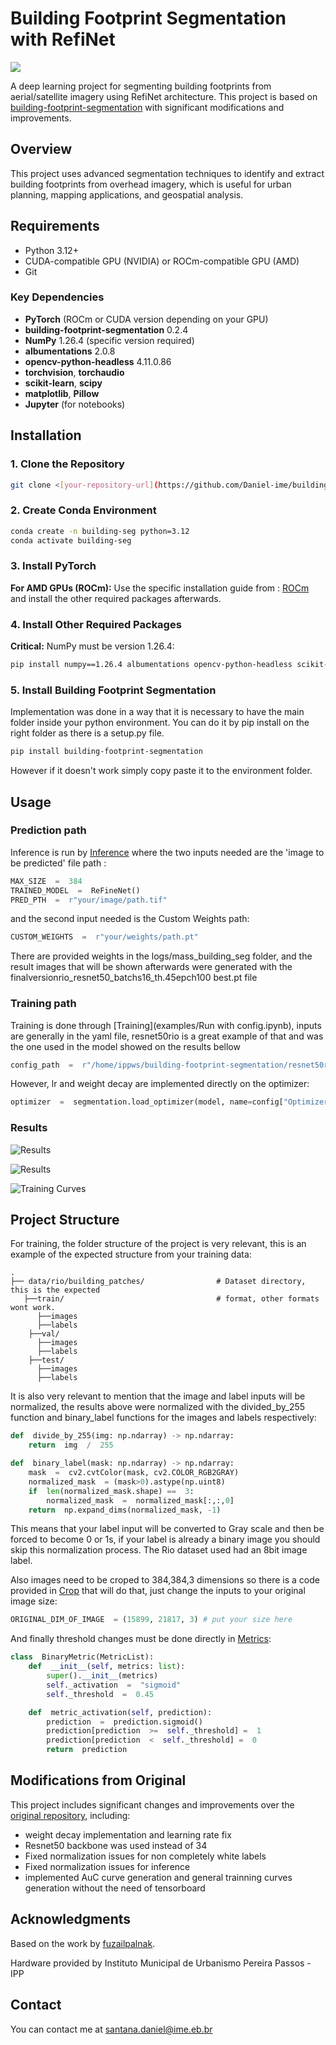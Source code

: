 ﻿

# Building Footprint Segmentation with RefiNet
![](output.1png)

A deep learning project for segmenting building footprints from aerial/satellite imagery using RefiNet architecture. This project is based on [building-footprint-segmentation](https://github.com/fuzailpalnak/building-footprint-segmentation) with significant modifications and improvements.

## Overview

This project uses advanced segmentation techniques to identify and extract building footprints from overhead imagery, which is useful for urban planning, mapping applications, and geospatial analysis.

## Requirements

-   Python 3.12+
-   CUDA-compatible GPU (NVIDIA) or ROCm-compatible GPU (AMD)
-   Git

### Key Dependencies

-   **PyTorch** (ROCm or CUDA version depending on your GPU)
-   **building-footprint-segmentation** 0.2.4
-   **NumPy** 1.26.4 (specific version required)
-   **albumentations** 2.0.8
-   **opencv-python-headless** 4.11.0.86
-   **torchvision**, **torchaudio**
-   **scikit-learn**, **scipy**
-   **matplotlib**, **Pillow**
-   **Jupyter** (for notebooks)

## Installation

### 1. Clone the Repository

```bash
git clone <[your-repository-url](https://github.com/Daniel-ime/building-footprint-segmentation-resnet50)>
```

### 2. Create Conda Environment

```bash
conda create -n building-seg python=3.12
conda activate building-seg

```

### 3. Install PyTorch

**For AMD GPUs (ROCm):**
Use the specific installation guide from : [ROCm]( https://rocm.docs.amd.com/projects/install-on-linux/en/develop/install/3rd-party/pytorch-install.html) and install the other required packages afterwards.



### 4. Install Other Required Packages

**Critical:** NumPy must be version 1.26.4:

```bash
pip install numpy==1.26.4 albumentations opencv-python-headless scikit-learn scipy matplotlib Pillow jupyter jupyterlab ipywidgets tqdm pyyaml
```


### 5. Install Building Footprint Segmentation
Implementation was done in a way that it is necessary to have the main folder inside your python environment. You can do it by pip install on the right folder as there is a setup.py file. 

```bash
pip install building-footprint-segmentation
```
However if it doesn't work simply copy paste it to the environment folder.
## Usage
### Prediction path
Inference is run by [Inference](examples/Prediction.ipynb) where  the two inputs needed are the 'image to be predicted' file path :
```python
MAX_SIZE  =  384
TRAINED_MODEL  =  ReFineNet()
PRED_PTH  =  r"your/image/path.tif"
```
and the second input needed is the Custom Weights path:
```python
CUSTOM_WEIGHTS  =  r"your/weights/path.pt"
```
There are provided weights in the logs/mass_building_seg folder, and the result images that will be shown afterwards were generated with the finalversionrio_resnet50_batchs16_th.45epch100 best.pt file
### Training path
Training is done through [Training](examples/Run with config.ipynb), inputs are generally in the yaml file, resnet50rio is a great example of that and was the one used in the model showed on the results bellow

```python
config_path  =  r"/home/ippws/building-footprint-segmentation/resnet50rio.yaml"
```
However, lr and weight decay are implemented directly on the optimizer:
```python
optimizer  =  segmentation.load_optimizer(model, name=config["Optimizer"]["name"], lr=  1e-4, weight_decay  =  1e-5)
```
### Results
![Results](output1.png)

![Results](output2.png)

![Training Curves](training_curves_epoch_25.png)

## Project Structure
For training, the folder structure of the project is very relevant, this is an example of the expected structure from your training data:
```
.
├── data/rio/building_patches/                # Dataset directory, this is the expected
   ├──train/								  # format, other formats wont work.
      ├──images
      ├──labels       
	├──val/
      ├──images
      ├──labels
	├──test/
      ├──images
      ├──labels
```
It is also very relevant to mention that the image and label inputs will be normalized, the results above were normalized with the divided_by_255 function and binary_label functions for the images and labels respectively:
```python
def  divide_by_255(img: np.ndarray) -> np.ndarray:
	return  img  /  255

def  binary_label(mask: np.ndarray) -> np.ndarray:
	mask  =  cv2.cvtColor(mask, cv2.COLOR_RGB2GRAY)
	normalized_mask  = (mask>0).astype(np.uint8)
	if  len(normalized_mask.shape) ==  3:
		normalized_mask  =  normalized_mask[:,:,0]
	return  np.expand_dims(normalized_mask, -1)
```
This means that your label input will be converted to Gray scale and then be forced to become 0 or 1s, if your label is already a binary image you should skip this normalization process. The Rio dataset used had an 8bit image label.

Also images need to be croped to 384,384,3 dimensions so there is a code provided in [Crop](newcodes/crop.py) that will do that, just change the inputs to your original image size:
```python
ORIGINAL_DIM_OF_IMAGE  = (15899, 21817, 3) # put your size here
```
And finally threshold changes must be done directly in [Metrics](building_footprint_segmentation/helpers/metrics.py):
```python
class  BinaryMetric(MetricList):
	def  __init__(self, metrics: list):
		super().__init__(metrics)
		self._activation  =  "sigmoid"
		self._threshold  =  0.45

	def  metric_activation(self, prediction):
		prediction  =  prediction.sigmoid()
		prediction[prediction  >=  self._threshold] =  1
		prediction[prediction  <  self._threshold] =  0
		return  prediction
```
## Modifications from Original

This project includes significant changes and improvements over the [original repository](https://github.com/fuzailpalnak/building-footprint-segmentation), including:

-   weight decay implementation and learning rate fix
-   Resnet50 backbone was used instead of 34
-   Fixed normalization issues for non completely white labels 
-   Fixed normalization issues for inference 
-  implemented AuC curve generation and general trainning curves generation without the need of tensorboard

## Acknowledgments

Based on the work by [fuzailpalnak](https://github.com/fuzailpalnak/building-footprint-segmentation).

Hardware provided by Instituto Municipal de Urbanismo Pereira Passos - IPP


## Contact
You can contact me at santana.daniel@ime.eb.br

